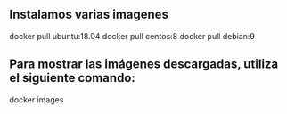 ## Instalamos varias imagenes

docker pull ubuntu:18.04
docker pull centos:8
docker pull debian:9

## Para mostrar las imágenes descargadas, utiliza el siguiente comando:

docker images